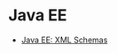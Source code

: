 # Java EE

* [Java EE: XML Schemas](https://www.oracle.com/webfolder/technetwork/jsc/xml/ns/javaee/index.html)